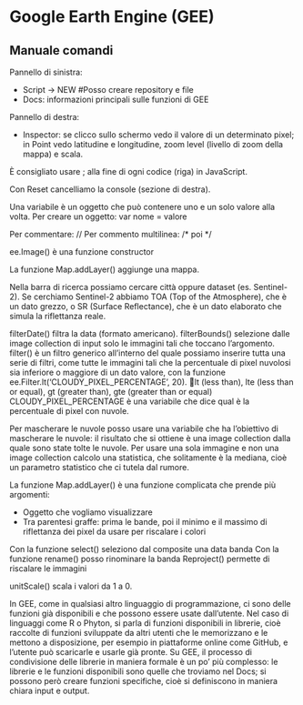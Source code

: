 # Google Earth Engine (GEE)
## Manuale comandi

Pannello di sinistra:
+	Script -> NEW #Posso creare repository e file
+	Docs: informazioni principali sulle funzioni di GEE

Pannello di destra:
+	Inspector: se clicco sullo schermo vedo il valore di un determinato pixel; in Point vedo latitudine e longitudine, zoom level (livello di zoom della mappa) e scala.

È consigliato usare ; alla fine di ogni codice (riga) in JavaScript.

Con Reset cancelliamo la console (sezione di destra).

Una variabile è un oggetto che può contenere uno e un solo valore alla volta.
Per creare un oggetto: var nome = valore

Per commentare: //
Per commento multilinea: /* poi */

ee.Image() è una funzione constructor

La funzione Map.addLayer() aggiunge una mappa.

Nella barra di ricerca possiamo cercare città oppure dataset (es. Sentinel-2). Se cerchiamo Sentinel-2 abbiamo TOA (Top of the Atmosphere), che è un dato grezzo, o SR (Surface Reflectance), che è un dato elaborato che simula la riflettanza reale.

filterDate() filtra la data (formato americano).
filterBounds() selezione dalle image collection di input solo le immagini tali che toccano l’argomento.
filter() è un filtro generico all’interno del quale possiamo inserire tutta una serie di filtri, come tutte le immagini tali che la percentuale di pixel nuvolosi sia inferiore o maggiore di un dato valore, con la funzione ee.Filter.lt(‘CLOUDY_PIXEL_PERCENTAGE’, 20).
lt (less than), lte (less than or equal), gt (greater than), gte (greater than or equal)
CLOUDY_PIXEL_PERCENTAGE è una variabile che dice qual è la percentuale di pixel con nuvole.

Per mascherare le nuvole posso usare una variabile che ha l’obiettivo di mascherare le nuvole: il risultato che si ottiene è una image collection dalla quale sono state tolte le nuvole.
Per usare una sola immagine e non una image collection calcolo una statistica, che solitamente è la mediana, cioè un parametro statistico che ci tutela dal rumore.

La funzione Map.addLayer() è una funzione complicata che prende più argomenti:
+	Oggetto che vogliamo visualizzare
+	Tra parentesi graffe: prima le bande, poi il minimo e il massimo di riflettanza dei pixel da usare per riscalare i colori

Con la funzione select() seleziono dal composite una data banda
Con la funzione rename() posso rinominare la banda
Reproject() permette di riscalare le immagini

unitScale() scala i valori da 1 a 0.

In GEE, come in qualsiasi altro linguaggio di programmazione, ci sono delle funzioni già disponibili e che possono essere usate dall’utente. Nel caso di linguaggi come R o Phyton, si parla di funzioni disponibili in librerie, cioè raccolte di funzioni sviluppate da altri utenti che le memorizzano e le mettono a disposizione, per esempio in piattaforme online come GitHub, e l’utente può scaricarle e usarle già pronte. Su GEE, il processo di condivisione delle librerie in maniera formale è un po’ più complesso: le librerie e le funzioni disponibili sono quelle che troviamo nel Docs; si possono però creare funzioni specifiche, cioè si definiscono in maniera chiara input e output.
